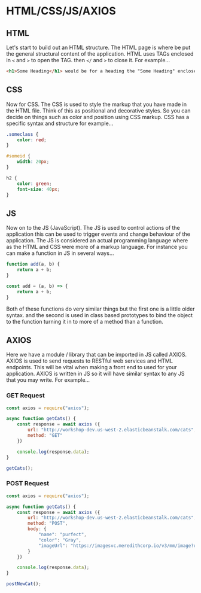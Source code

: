 # HTML/CSS/JS/AXIOS

## HTML
Let's start to build out an HTML structure. The HTML page is where be put the general structural content of the application. HTML uses TAGs enclosed in `<` and `>` to open the TAG. then `</` and `>` to close it. For example...

```HTML
<h1>Some Heading</h1> would be for a heading the "Some Heading" enclosed in the tags will be rendered by a web browser as a heading. In HTML there are many TAGS. Some TAGs are semantic (With Meaning) and others are non semantic (For Presentational markup)
```

## CSS
Now for CSS. The CSS is used to style the markup that you have made in the HTML file. Think of this as positional and decorative styles. So you can decide on things such as color and position using CSS markup. CSS has a specific syntax and structure for example...
```CSS
.someclass {
    color: red;
}

#someid {
    width: 20px;
}

h2 {
    color: green;
    font-size: 40px;
}
```

## JS
Now on to the JS (JavaScript). The JS is used to control actions of the application this can be used to trigger events and change behaviour of the application. The JS is considered an actual programming language where as the HTML and CSS were more of a markup language. For instance you can make a function in JS in several ways...

```JavaScript
function add(a, b) {
    return a + b;
}

const add = (a, b) => {
    return a + b;
}
```

Both of these functions do very similar things but the first one is a little older syntax. and the second is used in class based prototypes to bind the object to the function turning it in to more of a method than a function.


## AXIOS
Here we have a module / library that can be imported in JS called AXIOS. AXIOS is used to send requests to RESTful web services and HTML endpoints. This will be vital when making a front end to used for your application.
AXIOS is written in JS so it will have similar syntax to any JS that you may write. For example...

### GET Request
```JavaScript
const axios = require("axios");

async function getCats() {
	const response = await axios ({
        url: "http://workshop-dev.us-west-2.elasticbeanstalk.com/cats",
        method: "GET"
    })

    console.log(response.data);
}

getCats();
```

### POST Request
```JavaScript
const axios = require("axios");

async function getCats() {
	const response = await axios ({
        url: "http://workshop-dev.us-west-2.elasticbeanstalk.com/cats",
        method: "POST",
        body: {
            "name": "purfect",
            "color": "Gray",
            "imageUrl": "https://imagesvc.meredithcorp.io/v3/mm/image?q=60&c=sc&poi=%5B640%2C613%5D&w=2000&h=1333&url=https%3A%2F%2Fstatic.onecms.io%2Fwp-content%2Fuploads%2Fsites%2F47%2F2021%2F10%2F21%2Fchartreux-lying-on-floor-673148239-2000.jpg" 
        }
    })

    console.log(response.data);
}

postNewCat();
```


